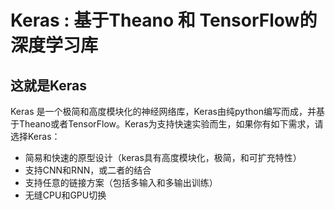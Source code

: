 # Keras : 基于Theano 和 TensorFlow的深度学习库

## 这就是Keras
Keras 是一个极简和高度模块化的神经网络库，Keras由纯python编写而成，并基于Theano或者TensorFlow。Keras为支持快速实验而生，如果你有如下需求，请选择Keras：
* 简易和快速的原型设计（keras具有高度模块化，极简，和可扩充特性）
* 支持CNN和RNN，或二者的结合
* 支持任意的链接方案（包括多输入和多输出训练）
* 无缝CPU和GPU切换